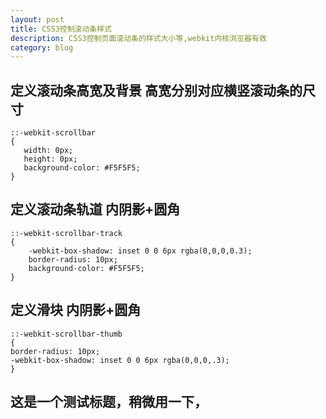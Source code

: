 ```yaml
---
layout: post
title: CSS3控制滚动条样式
description: CSS3控制页面滚动条的样式大小等,webkit内核浏览器有效
category: blog
---
```


## 定义滚动条高宽及背景 高宽分别对应横竖滚动条的尺寸
   ```  
  ::-webkit-scrollbar  
  {  
      width: 0px;  
      height: 0px;  
      background-color: #F5F5F5;  
  }  

```
  
## 定义滚动条轨道 内阴影+圆角
    ::-webkit-scrollbar-track  
    {  
        -webkit-box-shadow: inset 0 0 6px rgba(0,0,0,0.3);  
        border-radius: 10px;  
        background-color: #F5F5F5;  
    }  
  
## 定义滑块 内阴影+圆角

    ::-webkit-scrollbar-thumb  
    {  
    border-radius: 10px;  
    -webkit-box-shadow: inset 0 0 6px rgba(0,0,0,.3);  
    }



## 这是一个测试标题，稍微用一下，


